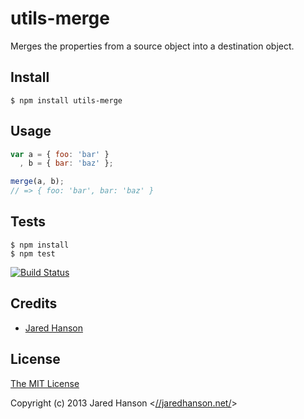# utils-merge

Merges the properties from a source object into a destination object.

## Install

    $ npm install utils-merge

## Usage

```javascript
var a = { foo: 'bar' }
  , b = { bar: 'baz' };

merge(a, b);
// => { foo: 'bar', bar: 'baz' }
```

## Tests

    $ npm install
    $ npm test

[![Build Status](https://secure.travis-ci.org/jaredhanson/utils-merge.png)](//travis-ci.org/jaredhanson/utils-merge)

## Credits

  - [Jared Hanson](//github.com/jaredhanson)

## License

[The MIT License](//opensource.org/licenses/MIT)

Copyright (c) 2013 Jared Hanson <[//jaredhanson.net/](//jaredhanson.net/)>
